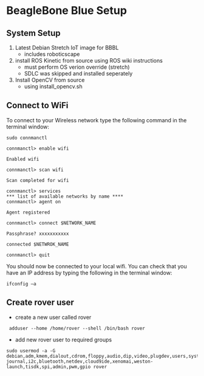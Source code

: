 BeagleBone Blue Setup
=====================

System Setup
------------
1. Latest Debian Stretch IoT image for BBBL
    - includes roboticscape
2. install ROS Kinetic from source using ROS wiki instructions
    - must perform OS verion override (stretch)
    - SDLC was skipped and installed seperately 
3. Install OpenCV from source
    - using install_opencv.sh

Connect to WiFi
---------------
To connect to your Wireless network type the following command in the terminal
window:

```
sudo connmanctl

connmanctl> enable wifi

Enabled wifi

connmanctl> scan wifi

Scan completed for wifi

connmanctl> services
*** list of available networks by name ****
connmanctl> agent on

Agent registered

connmanctl> connect $NETWORK_NAME

Passphrase? xxxxxxxxxxx

connected $NETWROK_NAME

connmanctl> quit
```

You should now be connected to your local wifi. You can check that you have an
IP address by typing the following in the terminal window:

```
ifconfig –a
```

Create rover user
-----------------
 - create a new user called rover 
```
 adduser --home /home/rover --shell /bin/bash rover
```
 - add new rover user to required groups
```
sudo usermod -a -G debian,adm,kmem,dialout,cdrom,floppy,audio,dip,video,plugdev,users,systemd-journal,i2c,bluetooth,netdev,cloud9ide,xenomai,weston-launch,tisdk,spi,admin,pwm,gpio rover
```

